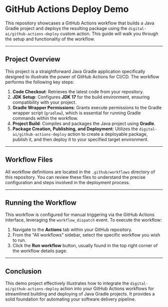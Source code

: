 # GitHub Actions Deploy Demo

This repository showcases a GitHub Actions workflow that builds a Java Gradle project and deploys the resulting package using the `digital-ai/github-actions-deploy` custom action. This guide will walk you through the setup and functionality of the workflow.

---

## Project Overview

This project is a straightforward Java Gradle application specifically designed to illustrate the power of GitHub Actions for CI/CD. The workflow performs the following key steps:

1.  **Code Checkout**: Retrieves the latest code from your repository.
2.  **JDK Setup**: Configures **JDK 17** for the build environment, ensuring compatibility with your project.
3.  **Gradle Wrapper Permissions**: Grants execute permissions to the Gradle wrapper script (`gradlew`), which is essential for running Gradle commands within the workflow.
4.  **Project Build**: Compiles and packages the Java project using **Gradle**.
5.  **Package Creation, Publishing, and Deployment**: Utilizes the `digital-ai/github-actions-deploy` action to create a deployable package, publish it, and then deploy it to your specified target environment.

---

## Workflow Files

All workflow definitions are located in the `.github/workflows` directory of this repository. You can review these files to understand the precise configuration and steps involved in the deployment process.

---

## Running the Workflow

This workflow is configured for manual triggering via the GitHub Actions interface, leveraging the `workflow_dispatch` event. To execute the workflow:

1.  Navigate to the **Actions** tab within your GitHub repository.
2.  From the "All workflows" sidebar, select the specific workflow you wish to run.
3.  Click the **Run workflow** button, usually found in the top right corner of the workflow details page.

---

## Conclusion

This demo project effectively illustrates how to integrate the `digital-ai/github-actions-deploy` action into your GitHub Actions workflows for streamlined building and deploying of Java Gradle projects. It provides a solid foundation for automating your software delivery pipeline.